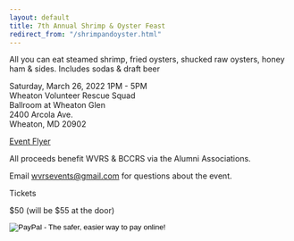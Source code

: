 ```yaml
---
layout: default
title: 7th Annual Shrimp & Oyster Feast
redirect_from: "/shrimpandoyster.html"
---
```


<div class="row">
	<div class="col-sm-7">
<p>All you can eat steamed shrimp, fried oysters, shucked raw oysters, honey ham & sides. Includes sodas & draft beer</p>

<p>Saturday, March 26, 2022 1PM - 5PM
<br />Wheaton Volunteer Rescue Squad
<br />Ballroom at Wheaton Glen
<br />2400 Arcola Ave.
<br />Wheaton, MD 20902</p>

<p><a href="{{ '/assets/files/2022_Shrimp_Oyster_Feast_Flyer.pdf' | relative_url }}" target="_blank">Event Flyer</a></p>

<p>All proceeds benefit WVRS & BCCRS via the Alumni Associations.</p>
<p>Email <a href="mailto:wvrsevents@gmail.com">
wvrsevents@gmail.com</a> for questions about the event.</p>
</div>
<div class="col-sm-5">
<div class="info info-small float-right"><div class="info-heading">Tickets</div><p>$50 (will be $55 at the door)</p>
<form target="paypal" action="https://www.paypal.com/cgi-bin/webscr" method="post" class="pay">
<input type="hidden" name="cmd" value="_s-xclick">
<input type="hidden" name="hosted_button_id" value="G4EWBM6FSW9TU">
<input type="image" src="https://www.paypalobjects.com/en_US/i/btn/btn_cart_LG.gif" border="0" name="submit" alt="PayPal - The safer, easier way to pay online!">
<img alt="" border="0" src="https://www.paypalobjects.com/en_US/i/scr/pixel.gif" width="1" height="1" hidden="" style="display: none !important;">
</form>
</div>
</div>
</div>
